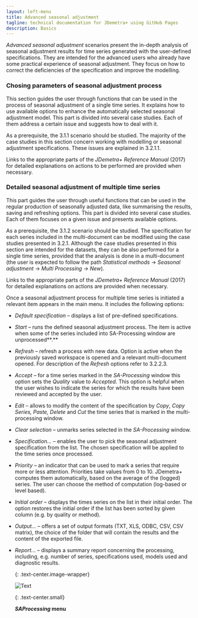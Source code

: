 ```yaml
---
layout: left-menu
title: Advanced seasonal adjustment
tagline: technical documentation for JDemetra+ using GitHub Pages
description: Basics
---
```

*Advanced seasonal adjustment* scenarios present the in-depth analysis
of seasonal adjustment results for time series generated with the
user-defined specifications. They are intended for the advanced users
who already have some practical experience of seasonal adjustment. They
focus on how to correct the deficiencies of the specification and
improve the modelling.

### Chosing parameters of seasonal adjustment process

This section guides the user through functions that can be used in the
process of seasonal adjustment of a single time series. It explains how
to use available options to enhance the automatically selected seasonal
adjustment model. This part is divided into several case studies. Each
of them address a certain issue and suggests how to deal with it.

As a prerequisite, the 3.1.1 scenario should be studied. The majority of
the case studies in this section concern working with modelling or
seasonal adjustment specifications. These issues are explained in
3.2.1.1.

Links to the appropriate parts of the *JDemetra+ Reference Manual*
(2017) for detailed explanations on actions to be performed are provided
when necessary.

### Detailed seasonal adjustment of multiple time series

This part guides the user through useful functions that can be used in
the regular production of seasonally adjusted data, like summarising the
results, saving and refreshing options. This part is divided into
several case studies. Each of them focuses on a given issue and presents
available options.

As a prerequisite, the 3.1.2 scenario should be studied. The specification
for each series included in the multi-document can be modified using the
case studies presented in 3.2.1. Although the case studies presented in
this section are intended for the datasets, they can be also performed
for a single time series, provided that the analysis is done in a
multi-document (the user is expected to follow the path *Statistical
methods* → *Seasonal adjustment* → *Multi Processing* → *New*).

Links to the appropriate parts of the *JDemetra+ Reference Manual*
(2017) for detailed explanations on actions are provided when
necessary.

Once a seasonal adjustment process for multiple time series is initiated
a relevant item appears in the main menu. It includes the following
options:

-   *Default specification –* displays a list of pre-defined specifications.

-   *Start –* runs the defined seasonal adjustment process. The item is active when some of the series included into SA-Processing window are unprocessed**.**

-   *Refresh* – refresh a process with new data. Option is active when the previously saved workspace is opened and a relevant multi-document opened. For description of the *Refresh* options refer to 3.2.2.3.

-   *Accept* – for a time series marked in the *SA-Processing* window this option sets the *Quality* value to *Accepted*. This option is helpful when the user wishes to indicate the series for which the results have been reviewed and accepted by the user.

-   *Edit* – allows to modify the content of the specification by *Copy*, *Copy Series,* *Paste, Delete* and *Cut* the time series that is marked in the multi-processing window.

-   *Clear selection* – unmarks series selected in the *SA-Processing* window.

-   *Specification…* – enables the user to pick the seasonal adjustment specification from the list. The chosen specification will be applied to the time series once processed.

-   *Priority* – an indicator that can be used to mark a series that require more or less attention. Priorities take values from 0 to 10. JDemetra+ computes them automatically, based on the average of the (logged) series. The user can choose the method of computation (log-based or level based).

-   *Initial order* – displays the times series on the list in their initial order. The option restores the initial order if the list has been sorted by given column (e.g. by quality or method).

-   *Output…* – offers a set of output formats (TXT, XLS, ODBC, CSV, CSV matrix), the choice of the folder that will contain the results and the content of the exported file.

-   *Report…* – displays a summary report concerning the processing, including, e.g. number of series, specifications used, models used and diagnostic results.

	{: .text-center.image-wrapper}

	![Text](/assets/img/user-guide/UDimage5.jpg)

	{: .text-center.small}

	***SAProcessing* menu**
